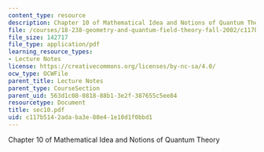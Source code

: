 ```yaml
---
content_type: resource
description: Chapter 10 of Mathematical Idea and Notions of Quantum Theory
file: /courses/18-238-geometry-and-quantum-field-theory-fall-2002/c117b5142adaba3e80e41e10d1f0bbd1_sec10.pdf
file_size: 142717
file_type: application/pdf
learning_resource_types:
- Lecture Notes
license: https://creativecommons.org/licenses/by-nc-sa/4.0/
ocw_type: OCWFile
parent_title: Lecture Notes
parent_type: CourseSection
parent_uid: 563d1c08-0818-88b1-3e2f-387655c5ee84
resourcetype: Document
title: sec10.pdf
uid: c117b514-2ada-ba3e-80e4-1e10d1f0bbd1
---
```

Chapter 10 of Mathematical Idea and Notions of Quantum Theory